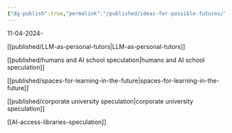 ```yaml
---
{"dg-publish":true,"permalink":"/published/ideas-for-possible-futures/","noteIcon":""}
---
```


11-04-2024- 

[[published/LLM-as-personal-tutors\|LLM-as-personal-tutors]] 

[[published/humans and AI school speculation\|humans and AI school speculation]]

[[published/spaces-for-learning-in-the-future\|spaces-for-learning-in-the-future]]

[[published/corporate university speculation\|corporate university speculation]]

[[AI-access-libraries-speculation]]
